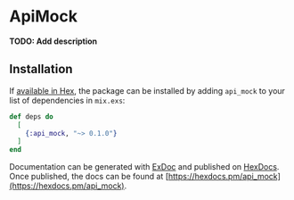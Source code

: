 # ApiMock

**TODO: Add description**

## Installation

If [available in Hex](https://hex.pm/docs/publish), the package can be installed
by adding `api_mock` to your list of dependencies in `mix.exs`:

```elixir
def deps do
  [
    {:api_mock, "~> 0.1.0"}
  ]
end
```

Documentation can be generated with [ExDoc](https://github.com/elixir-lang/ex_doc)
and published on [HexDocs](https://hexdocs.pm). Once published, the docs can
be found at [https://hexdocs.pm/api_mock](https://hexdocs.pm/api_mock).

